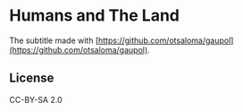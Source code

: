 # Humans and The Land

The subtitle made with [https://github.com/otsaloma/gaupol](https://github.com/otsaloma/gaupol).

## License

CC-BY-SA 2.0
